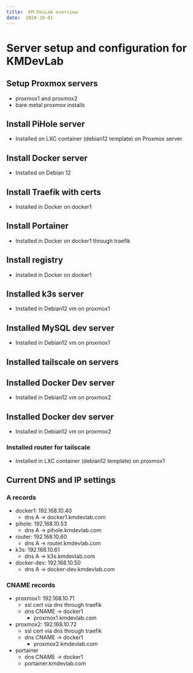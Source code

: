 ```yaml
---
title:  KM DevLab overview
date:  2024-10-01
---
```


# Server setup and configuration for KMDevLab

## Setup Proxmox servers

- proxmox1 and proxmox2
- bare metal proxmox installs

## Install PiHole server

- Installed on LXC container (debian12 template) on Proxmox server

## Install Docker server

- Installed on Debian 12

## Install Traefik with certs

- Installed in Docker on docker1

## Install Portainer

- Installed in Docker on docker1 through traefik

## Install registry

- Installed in Docker on docker1

## Installed k3s server

- Installed in Debian12 vm on proxmox1

## Installed MySQL dev server

- Installed in Debian12 vm on proxmox1

## Installed tailscale on servers

## Installed Docker Dev server

- Installed in Debian12 vm on proxmox2

## Installed Docker dev server

- Installed in Debian12 vm on proxmox2

### Installed router for tailscale

- Installed in LXC container (debian12 template) on proxmox1

## Current DNS and IP settings

### A records

- docker1: 192.168.10.40
  - dns A -> docker1.kmdevlab.com
- pihole: 192.168.10.53
  - dns A -> pihole.kmdevlab.com
- router: 192.168.10.60
  - dns A -> router.kmdevlab.com
- k3s: 192.168.10.61
  - dns A -> k3s.kmdevlab.com
- docker-dev: 192.168.10.50
  - dns A -> docker-dev.kmdevlab.com

### CNAME records

- proxmox1: 192.168.10.71
  - ssl cert via dns through traefik
  - dns CNAME -> docker1
    - proxmox1.kmdevlab.com
- proxmox2: 192.168.10.72
  - ssl cert via dns through traefik
  - dns CNAME -> docker1
    - proxmox2.kmdevlab.com
- portainer
  - dns CNAME -> docker1
  - portainer.kmdevlab.com
